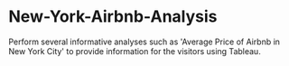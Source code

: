 # New-York-Airbnb-Analysis
Perform several informative analyses such as 'Average Price of Airbnb in New York City' to provide information for the visitors using Tableau.
